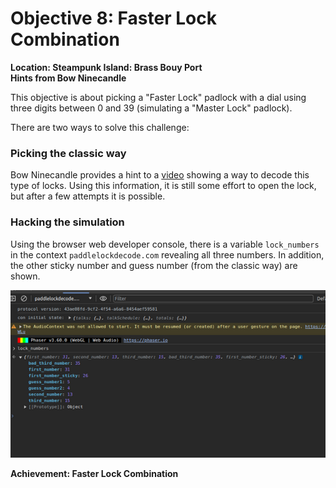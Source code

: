 # Objective 8: Faster Lock Combination
**Location: Steampunk Island: Brass Bouy Port**  
**Hints from Bow Ninecandle**

This objective is about picking a "Faster Lock" padlock with a dial using three digits between 0 and 39 (simulating a "Master Lock" padlock).

There are two ways to solve this challenge:

### Picking the classic way
Bow Ninecandle provides a hint to a [video](https://www.youtube.com/watch?v=27rE5ZvWLU0) showing a way to decode this type of locks.
Using this information, it is still some effort to open the lock, but after a few attempts it is possible.

### Hacking the simulation
Using the browser web developer console, there is a variable `lock_numbers` in the context `paddlelockdecode.com` revealing all three numbers. In addition, the other sticky number and guess number (from the classic way) are shown.

![Browser Developer Console](https://github.com/joergschwarzwaelder/hhc2023/blob/main/Objective-8/fasterlock-console.png)

**Achievement: Faster Lock Combination**
<!--stackedit_data:
eyJoaXN0b3J5IjpbMTg4NDI1MjYsLTIwMTAxOTI2M119
-->